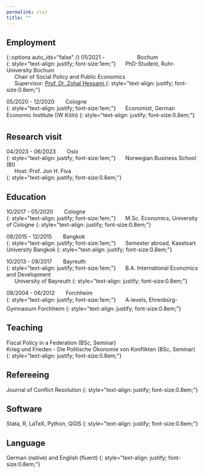 ```yaml
---
permalink: /cv/
title: ""
---
```


## Employment
{::options auto_ids="false" /}
01/2021 -  &ensp;&ensp;&ensp;&ensp;&ensp;&ensp;&ensp;&ensp;&ensp;&ensp;&ensp;<i class="fas fa-map-marker-alt"></i> Bochum  
{: style="text-align: justify; font-size:1em;"}
&ensp;&ensp;&ensp;PhD-Student, Ruhr-University Bochum  
&ensp;&ensp;&ensp;Chair of Social Policy and Public Economics  
&ensp;&ensp;&ensp;Supervisor: [Prof. Dr. Zohal Hessami ](https://sites.google.com/site/zohalhessami/home)
{: style="text-align: justify; font-size:0.8em;"}

05/2020 - 12/2020 &ensp;&ensp;&ensp;<i class="fas fa-map-marker-alt"></i> Cologne  
{: style="text-align: justify; font-size:1em;"}
&ensp;&ensp;&ensp;Economist, German Economic Institute (IW Köln)
{: style="text-align: justify; font-size:0.8em;"}

## Research visit
04/2023 - 06/2023 &ensp;&ensp;&ensp;<i class="fas fa-map-marker-alt"></i> Oslo   
{: style="text-align: justify; font-size:1em;"}
&ensp;&ensp;&ensp;Norwegian Business School (BI)   
&ensp;&ensp;&ensp;Host: Prof. Jon H. Fiva  
{: style="text-align: justify; font-size:0.8em;"}

## Education 
10/2017 - 05/2020 &ensp;&ensp;&ensp;<i class="fas fa-map-marker-alt"></i> Cologne  
{: style="text-align: justify; font-size:1em;"}
&ensp;&ensp;&ensp;M.Sc. Economics, University of Cologne 
{: style="text-align: justify; font-size:0.8em;"}

08/2015 - 12/2015 &ensp;&ensp;&ensp;<i class="fas fa-map-marker-alt"></i> Bangkok    
{: style="text-align: justify; font-size:1em;"}
&ensp;&ensp;&ensp;Semester abroad, Kasetsart University Bangkok
{: style="text-align: justify; font-size:0.8em;"}

10/2013 - 09/2017 &ensp;&ensp;&ensp;<i class="fas fa-map-marker-alt"></i> Bayreuth   
{: style="text-align: justify; font-size:1em;"}
&ensp;&ensp;&ensp;B.A. International Economics and Development  
&ensp;&ensp;&ensp;University of Bayreuth
{: style="text-align: justify; font-size:0.8em;"}

09/2004 - 06/2012 &ensp;&ensp;&ensp;<i class="fas fa-map-marker-alt"></i> Forchheim   
{: style="text-align: justify; font-size:1em;"}
&ensp;&ensp;&ensp;A-levels, Ehrenbürg-Gymnasium Forchheim
{: style="text-align: justify; font-size:0.8em;"}

## Teaching
Fiscal Policy in a Federation (BSc, Seminar)  
Krieg und Frieden - Die Politische Ökonomie von Konflikten (BSc, Seminar)
{: style="text-align: justify; font-size:0.8em;"}

## Refereeing
Journal of Conflict Resolution
{: style="text-align: justify; font-size:0.8em;"}

## Software 
Stata, R, LaTeX, Python, QGIS
{: style="text-align: justify; font-size:0.8em;"}

## Language
German (native) and English (fluent)
{: style="text-align: justify; font-size:0.8em;"}
